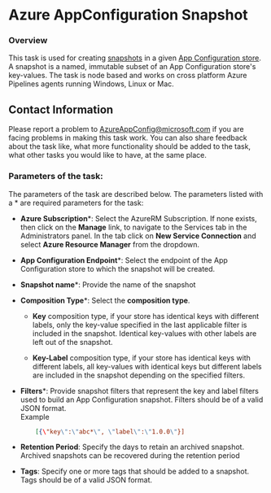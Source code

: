 # Azure AppConfiguration Snapshot

### Overview

This task is used for creating [snapshots](https://learn.microsoft.com/azure/azure-app-configuration/concept-snapshots) in a given [App Configuration store](https://learn.microsoft.com/en-us/azure/azure-app-configuration/quickstart-azure-app-configuration-create). A snapshot is a named, immutable subset of an App Configuration store's key-values. The task is node based and works on cross platform Azure Pipelines agents running Windows, Linux or Mac.

## Contact Information

Please report a problem to [AzureAppConfig@microsoft.com](AzureAppConfig@microsoft.com) if you are facing problems in making this task work.  You can also share feedback about the task like, what more functionality should be added to the task, what other tasks you would like to have, at the same place.

### Parameters of the task:

The parameters of the task are described below. The parameters listed with a \* are required parameters for the task:

* **Azure Subscription**\*: Select the AzureRM Subscription. If none exists, then click on the **Manage** link, to navigate to the Services tab in the Administrators panel. In the tab click on **New Service Connection** and select **Azure Resource Manager** from the dropdown.

* **App Configuration Endpoint**\*: Select the endpoint of the App Configuration store to which the snapshot will be created.

* **Snapshot name**\*: Provide the name of the snapshot

* **Composition Type**\*: Select the **composition type**. 
    - **Key** composition type, if your store has identical keys with different labels, only the key-value specified in the last applicable filter is included in the snapshot. Identical key-values with other labels are left out of the snapshot.

    - **Key-Label** composition type, if your store has identical keys with different labels, all key-values with identical keys but different labels are included in the snapshot depending on the specified filters.

* **Filters**\*: Provide snapshot filters that represent the key and label filters used to build an App Configuration snapshot. Filters should be of a valid JSON format.     
    Example
    ```json
        [{\"key\":\"abc*\", \"label\":\"1.0.0\"}]

* **Retention Period**: Specify the days to retain an archived snapshot. Archived snapshots can be recovered during the retention period

* **Tags**: Specify one or more tags that should be added to a snapshot. Tags should be of a valid JSON format.


